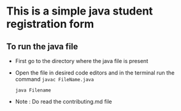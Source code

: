 # This is a simple java student registration form
 ## To run the java file 
 - First go to the directory where the java file is present 
 - Open the file in desired code editors and in the terminal run the command 
    `javac FileName.java`

    `java Filename`
 - Note : Do read the contributing.md file    
